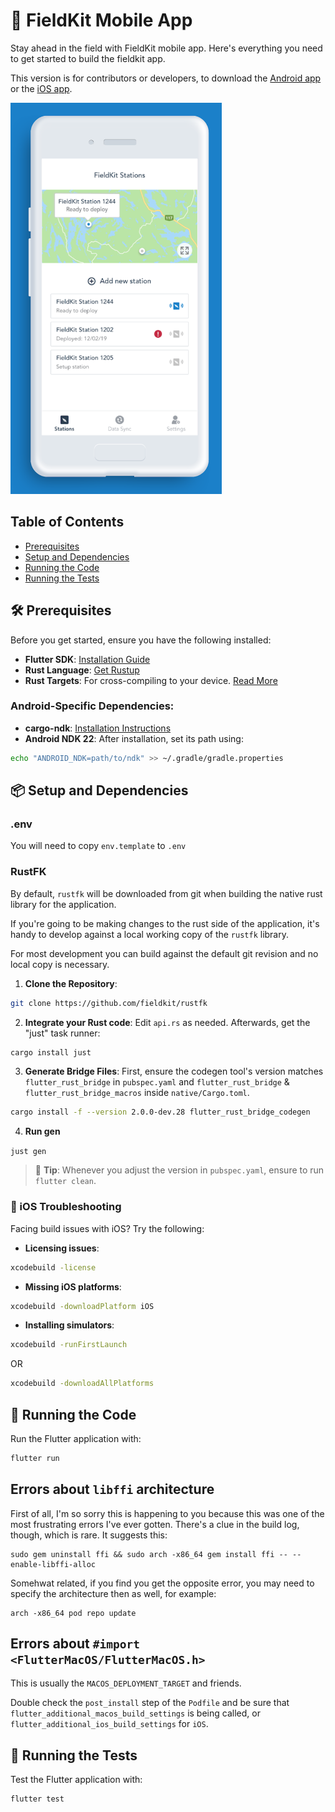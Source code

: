 # 📱 FieldKit Mobile App

Stay ahead in the field with FieldKit mobile app. Here's everything you need to get started to build the fieldkit app.

This version is for contributors or developers, to download the [Android app](https://play.google.com/store/apps/details?id=com.fieldkit) or the [iOS app](https://apps.apple.com/us/app/fieldkit-org/id1463631293).

![screenshot of app](README_image.png)

## Table of Contents
- [Prerequisites](#prerequisites)
- [Setup and Dependencies](#setup-and-dependencies)
- [Running the Code](#running-the-code)
- [Running the Tests](#running-the-tests)

## 🛠 Prerequisites

Before you get started, ensure you have the following installed:

- **Flutter SDK**: [Installation Guide](https://docs.flutter.dev/get-started/install)
- **Rust Language**: [Get Rustup](https://rustup.rs/)
- **Rust Targets**: For cross-compiling to your device. [Read More](https://rust-lang.github.io/rustup/cross-compilation.html)

### Android-Specific Dependencies:
- **cargo-ndk**: [Installation Instructions](https://github.com/bbqsrc/cargo-ndk#installing)
- **Android NDK 22**: After installation, set its path using:

```bash
echo "ANDROID_NDK=path/to/ndk" >> ~/.gradle/gradle.properties
```

## 📦 Setup and Dependencies


### .env

You will need to copy `env.template` to `.env`

### RustFK

By default, `rustfk` will be downloaded from git when building the native rust
library for the application.

If you're going to be making changes to the rust side of the application, it's
handy to develop against a local working copy of the `rustfk` library.

For most development you can build against the default git revision and no
local copy is necessary.

1. **Clone the Repository**:
```bash
git clone https://github.com/fieldkit/rustfk
```


2. **Integrate your Rust code**: Edit `api.rs` as needed. Afterwards, get the "just" task runner:
```bash
cargo install just
```

3. **Generate Bridge Files**:
   First, ensure the codegen tool's version matches `flutter_rust_bridge` in `pubspec.yaml` and `flutter_rust_bridge` & `flutter_rust_bridge_macros` inside `native/Cargo.toml`.

```bash
cargo install -f --version 2.0.0-dev.28 flutter_rust_bridge_codegen
```

4. **Run gen**

```just gen```


> 🔧 **Tip**: Whenever you adjust the version in `pubspec.yaml`, ensure to run `flutter clean`.

### 🍏 iOS Troubleshooting

Facing build issues with iOS? Try the following:

- **Licensing issues**:
```bash
xcodebuild -license
```

- **Missing iOS platforms**:
```bash
xcodebuild -downloadPlatform iOS
```

- **Installing simulators**:
```bash
xcodebuild -runFirstLaunch
```

OR

```bash
xcodebuild -downloadAllPlatforms
```

## 🏃 Running the Code 

Run the Flutter application with:

```bash
flutter run
```

## Errors about `libffi` architecture

First of all, I'm so sorry this is happening to you because this was one of the
most frustrating errors I've ever gotten. There's a clue in the build log,
though, which is rare. It suggests this:

```
sudo gem uninstall ffi && sudo arch -x86_64 gem install ffi -- --enable-libffi-alloc
```

Somehwat related, if you find you get the opposite error, you may need to
specify the architecture then as well, for example:

```
arch -x86_64 pod repo update
```

## Errors about `#import <FlutterMacOS/FlutterMacOS.h>`

This is usually the `MACOS_DEPLOYMENT_TARGET` and friends.

Double check the `post_install` step of the `Podfile` and be sure that
`flutter_additional_macos_build_settings` is being called, or
`flutter_additional_ios_build_settings` for `iOS`.

## 🧪 Running the Tests

Test the Flutter application with:

```bash
flutter test
```
